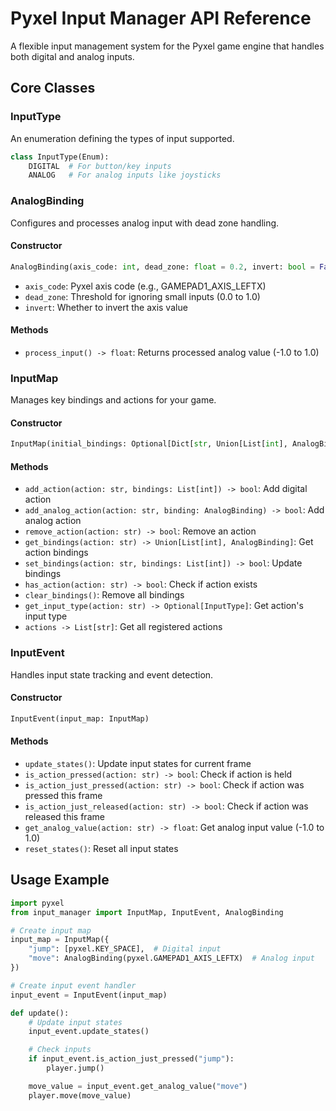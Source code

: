 # Pyxel Input Manager API Reference

A flexible input management system for the Pyxel game engine that handles both digital and analog inputs.

## Core Classes

### InputType

An enumeration defining the types of input supported.

```python
class InputType(Enum):
    DIGITAL  # For button/key inputs
    ANALOG   # For analog inputs like joysticks
```

### AnalogBinding

Configures and processes analog input with dead zone handling.

#### Constructor

```python
AnalogBinding(axis_code: int, dead_zone: float = 0.2, invert: bool = False)
```

- `axis_code`: Pyxel axis code (e.g., GAMEPAD1_AXIS_LEFTX)
- `dead_zone`: Threshold for ignoring small inputs (0.0 to 1.0)
- `invert`: Whether to invert the axis value

#### Methods

- `process_input() -> float`: Returns processed analog value (-1.0 to 1.0)

### InputMap

Manages key bindings and actions for your game.

#### Constructor

```python
InputMap(initial_bindings: Optional[Dict[str, Union[List[int], AnalogBinding]]] = None)
```

#### Methods

- `add_action(action: str, bindings: List[int]) -> bool`: Add digital action
- `add_analog_action(action: str, binding: AnalogBinding) -> bool`: Add analog action
- `remove_action(action: str) -> bool`: Remove an action
- `get_bindings(action: str) -> Union[List[int], AnalogBinding]`: Get action bindings
- `set_bindings(action: str, bindings: List[int]) -> bool`: Update bindings
- `has_action(action: str) -> bool`: Check if action exists
- `clear_bindings()`: Remove all bindings
- `get_input_type(action: str) -> Optional[InputType]`: Get action's input type
- `actions -> List[str]`: Get all registered actions

### InputEvent

Handles input state tracking and event detection.

#### Constructor

```python
InputEvent(input_map: InputMap)
```

#### Methods

- `update_states()`: Update input states for current frame
- `is_action_pressed(action: str) -> bool`: Check if action is held
- `is_action_just_pressed(action: str) -> bool`: Check if action was pressed this frame
- `is_action_just_released(action: str) -> bool`: Check if action was released this frame
- `get_analog_value(action: str) -> float`: Get analog input value (-1.0 to 1.0)
- `reset_states()`: Reset all input states

## Usage Example

```python
import pyxel
from input_manager import InputMap, InputEvent, AnalogBinding

# Create input map
input_map = InputMap({
    "jump": [pyxel.KEY_SPACE],  # Digital input
    "move": AnalogBinding(pyxel.GAMEPAD1_AXIS_LEFTX)  # Analog input
})

# Create input event handler
input_event = InputEvent(input_map)

def update():
    # Update input states
    input_event.update_states()

    # Check inputs
    if input_event.is_action_just_pressed("jump"):
        player.jump()

    move_value = input_event.get_analog_value("move")
    player.move(move_value)
